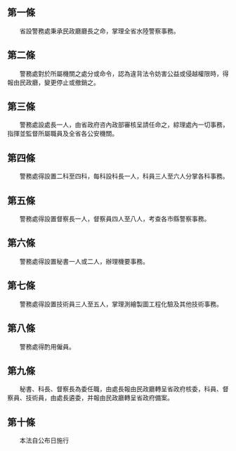 第一條 
-------
　　省設警務處秉承民政廳廳長之命，掌理全省水陸警察事務。  


第二條 
-------
　　警務處對於所屬機關之處分或命令，認為違背法令妨害公益或侵越權限時，得報由民政廳，變更停止或撤銷之。  


第三條 
-------
　　警務處設處長一人，由省政府咨內政部審核呈請任命之，綜理處內一切事務，指揮並監督所屬職員及全省各公安機關。  


第四條 
-------
　　警務處得設置二科至四科，每科設科長一人，科員三人至六人分掌各科事務。  


第五條 
-------
　　警務處得設置督察長一人，督察員四人至八人，考查各市縣警察事務。  


第六條 
-------
　　警務處得設置秘書一人或二人，辦理機要事務。  


第七條 
-------
　　警務處得設置技術員三人至五人，掌理測繪製圖工程化驗及其他技術事務。  


第八條 
-------
　　警務處得酌用僱員。  


第九條 
-------
　　秘書、科長、督察長為委任職，由處長報由民政廳轉呈省政府核委，科員、督察員、技術員，由處長遴委，并報由民政廳轉呈省政府備案。  


第十條 
-------
　　本法自公布日施行